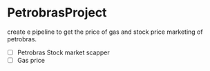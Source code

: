 # PetrobrasProject

create e pipeline to get the price of gas and stock price marketing of petrobras.

- [ ] Petrobras Stock market scapper
- [ ] Gas price

